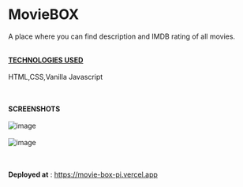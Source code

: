 <h1>MovieBOX</h1>
A place where you can find description and IMDB rating of all movies. <br><br> 

<u>**TECHNOLOGIES USED**</u><br><br>
HTML,CSS,Vanilla Javascript<br><br><br>

**SCREENSHOTS**<br><br>
![image](https://user-images.githubusercontent.com/72187440/205508919-4d013372-8764-4ac5-8a25-faabef4d7fc8.png)<br><br>
![image](https://user-images.githubusercontent.com/72187440/205508931-b323363f-224d-46b5-8969-555794c9389a.png)<br><br><br>

**Deployed at** : https://movie-box-pi.vercel.app






